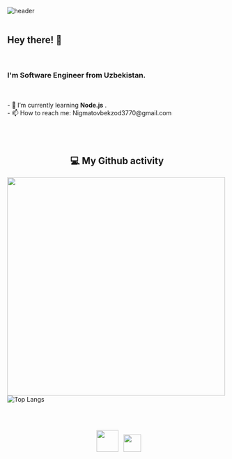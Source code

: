 ![header](https://user-images.githubusercontent.com/59575502/127335491-fdba1874-e943-4d3c-ab8c-678ffe22f8b8.png)
<br>
<br>
<p>
  <h2> Hey there! 👋</h2>
</p>
<br>
<h3> I'm Software Engineer from Uzbekistan. </h3>
<br>
<br>
- 🔋  I’m currently learning <b>Node.js</b> .<br>
- 📫 How to reach me: Nigmatovbekzod3770@gmail.com<br>
<br>
<br>
<br>
<b> <h2 align="center">💻 My Github activity </h2></b>
<p>
  
<img src="https://github-readme-stats.vercel.app/api?username=nigmatovB&show_icons=true&theme=radical&title_color=8E2DE2&text_color=fff&icon_color=8E2DE2" width="500px">      ![Top Langs](https://github-readme-stats.vercel.app/api/top-langs/?username=nigmatovB&theme=radical&title_color=8E2DE2&text_color=fff)
</p>
<br>
<br>


<p align="center">
&nbsp; <a href="mailto:nigmatovbekzod3770@gmail.com" target="_blank" rel="noopener noreferrer"><img src="https://img.icons8.com/plasticine/100/000000/gmail.png"  width="50" /></a>
&nbsp; <a href="https://t.me/Bekzod_3770" target="_blank" rel="noopener noreferrer"><img src="https://img.icons8.com/nolan/64/telegram-app.png" width="40"/></a>
</p>
<br>
<br>
